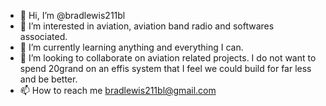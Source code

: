 - 👋 Hi, I’m @bradlewis211bl
- 👀 I’m interested in aviation, aviation band radio and softwares associated.
- 🌱 I’m currently learning anything and everything I can.
- 💞️ I’m looking to collaborate on aviation related projects. I do not want to spend 20grand on an effis system that I feel we could build for far less and be better.
- 📫 How to reach me  bradlewis211bl@gmail.com


